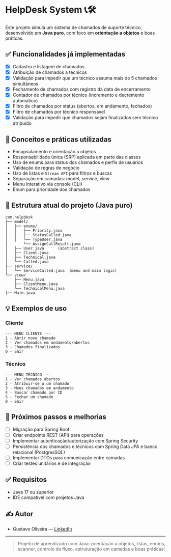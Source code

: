 # HelpDesk System 📞🛠️

Este projeto simula um sistema de chamados de suporte técnico, desenvolvido em **Java puro**, com foco em **orientação a objetos** e boas práticas.

## ✅ Funcionalidades já implementadas

- [x] Cadastro e listagem de chamados
- [x] Atribuição de chamados a técnicos
- [x] Validação para impedir que um técnico assuma mais de 5 chamados simultâneos
- [x] Fechamento de chamados com registro da data de encerramento
- [x] Contador de chamados por técnico (incremento e decremento automático)
- [x] Filtro de chamados por status (abertos, em andamento, fechados)
- [x] Filtro de chamados por técnico responsável
- [x] Validação para impedir que chamados sejam finalizados sem técnico atribuído

## 🧠 Conceitos e práticas utilizadas

- Encapsulamento e orientação a objetos
- Responsabilidade única (SRP) aplicada em parte das classes
- Uso de enums para status dos chamados e perfis de usuários
- Validação de regras de negócio
- Uso de listas e `Stream API` para filtros e buscas
- Separação em camadas: model, service, view
- Menu interativo via console (CLI)
- Enum para prioridade dos chamados

## 📁 Estrutura atual do projeto (Java puro)

```
com.helpdesk
├── model/
│   ├── enums/
│   │   ├── Priority.java
│   │   ├── StatusCalled.java
│   │   └── TypeUser.java
|       └── AssignCallResult.java
│   ├── User.java      (abstract class)
│   ├── Client.java
│   ├── Technical.java
│   └── Called.java
├── service/
│   └── ServiceCalled.java  (menu and main logic)
└── view/
    ├── Menu.java
    ├── ClientMenu.java
    └── TechnicalMenu.java
├── Main.java
```

## 💡 Exemplos de uso

### Cliente

```text
--- MENU CLIENTE ---
1 - Abrir novo chamado
2 - Ver chamados em andamento/abertos
3 - Chamados finalizados
0 - Sair
```

### Técnico

```text
--- MENU TÉCNICO ---
1 - Ver chamados abertos
2 - Atribuir-se a um chamado
3 - Meus chamados em andamento
4 - Buscar chamado por ID
5 - Fechar um chamado
0 - Sair
```

## 🧭 Próximos passos e melhorias

- [ ] Migração para Spring Boot
- [ ] Criar endpoints REST (API) para operações
- [ ] Implementar autenticação/autorização com Spring Security
- [ ] Persistência dos chamados e técnicos com Spring Data JPA e banco relacional (PostgresSQL)
- [ ] Implementar DTOs para comunicação entre camadas
- [ ] Criar testes unitários e de integração

## ✅ Requisitos

- Java 17 ou superior
- IDE compatível com projetos Java

## ✍️ Autor

- Gustavo Oliveira — [LinkedIn](https://www.linkedin.com/in/gustavo-oliveira-1477922b3/)

---

> Projeto de aprendizado com Java: orientação a objetos, listas, enums, scanner, controle de fluxo, estruturação em camadas e boas práticas!
